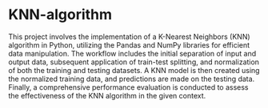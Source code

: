 # KNN-algorithm

This project involves the implementation of a K-Nearest Neighbors (KNN) algorithm in Python, utilizing the Pandas and NumPy libraries for efficient data manipulation. The workflow includes the initial separation of input and output data, subsequent application of train-test splitting, and normalization of both the training and testing datasets. A KNN model is then created using the normalized training data, and predictions are made on the testing data. Finally, a comprehensive performance evaluation is conducted to assess the effectiveness of the KNN algorithm in the given context.
